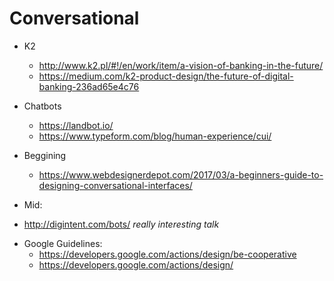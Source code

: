 # Conversational

 * K2
   - http://www.k2.pl/#!/en/work/item/a-vision-of-banking-in-the-future/
   - https://medium.com/k2-product-design/the-future-of-digital-banking-236ad65e4c76
 
 * Chatbots
   - https://landbot.io/
   - https://www.typeform.com/blog/human-experience/cui/
 
 * Beggining
   - https://www.webdesignerdepot.com/2017/03/a-beginners-guide-to-designing-conversational-interfaces/

 *  Mid: 
   - http://digintent.com/bots/ *really interesting talk*
   

 * Google Guidelines:
   - https://developers.google.com/actions/design/be-cooperative
   - https://developers.google.com/actions/design/
